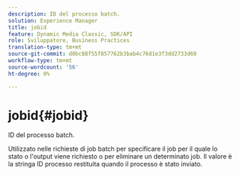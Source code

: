 ```yaml
---
description: ID del processo batch.
solution: Experience Manager
title: jobid
feature: Dynamic Media Classic, SDK/API
role: Sviluppatore, Business Practices
translation-type: tm+mt
source-git-commit: d0bc88f55f857762b3bab4c76d1e3f3dd2733d60
workflow-type: tm+mt
source-wordcount: '56'
ht-degree: 0%

---
```



# jobid{#jobid}

ID del processo batch.

Utilizzato nelle richieste di job batch per specificare il job per il quale lo stato o l&#39;output viene richiesto o per eliminare un determinato job. Il valore è la stringa ID processo restituita quando il processo è stato inviato.

